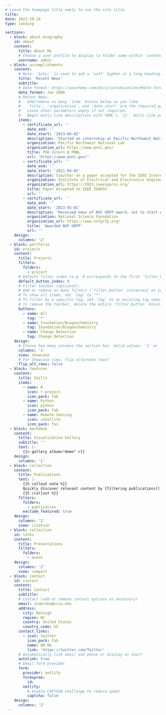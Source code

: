 ```yaml
---
# Leave the homepage title empty to use the site title
title:
date: 2022-10-24
type: landing

sections:
  - block: about.biography
    id: about
    content:
      title: About Me
      # Choose a user profile to display (a folder name within `content/authors/`)
      username: admin
  - block: accomplishments
    content:
      # Note: `&shy;` is used to add a 'soft' hyphen in a long heading.
      title: 'Recent News'
      subtitle:
      # Date format: https://wowchemy.com/docs/customization/#date-format
      date_format: Jan 2006
      # Recent News.
      #   Add/remove as many `item` blocks below as you like.
      #   `title`, `organization`, and `date_start` are the required parameters.
      #   Leave other parameters empty if not required.
      #   Begin multi-line descriptions with YAML's `|2-` multi-line prefix.
      items:
        - certificate_url: ''
          date_end: ''
          date_start: '2023-06-02'
          description: 'Started an internship at Pacific Northwest National Lab'
          organization: Pacific Northwest National Lab
          organization_url: https://www.pnnl.gov/
          title: PhD Intern @ PNNL
          url: 'https://www.pnnl.gov/'
        - certificate_url: ''
          date_end: ''
          date_start: '2021-04-01'
          description: Coauthor on a paper accepted for the IEEE International Geoscience & Remote Sensing Symposium.
          organization: Institute of Electrical and Electronics Engineers
          organization_url: https://2023.ieeeigarss.org/
          title: Paper Accepted to IEEE IGARSS
          url: ''
        - certificate_url: ''
          date_end: ''
          date_start: '2023-05-01'
          description: 'Received news of NSF GRFP award, set to start August 1st'
          organization: National Science Foundation
          organization_url: https://www.nsfgrfp.org/
          title: 'Awarded NSF GRFP'
          url: ''
    design:
      columns: '2'
  - block: portfolio
    id: projects
    content:
      title: Projects
      filters:
        folders:
          - project
      # Default filter index (e.g. 0 corresponds to the first `filter_button` instance below).
      default_button_index: 0
      # Filter toolbar (optional).
      # Add or remove as many filters (`filter_button` instances) as you like.
      # To show all items, set `tag` to "*".
      # To filter by a specific tag, set `tag` to an existing tag name.
      # To remove the toolbar, delete the entire `filter_button` block.
      buttons:
        - name: All
          tag: '*'
        - name: Inundation/Biogeochemistry
          tag: Inundation/Biogeochemistry
        - name: Change Detection
          tag: Change Detection
    design:
      # Choose how many columns the section has. Valid values: '1' or '2'.
      columns: '1'
      view: showcase
      # For Showcase view, flip alternate rows?
      flip_alt_rows: false
  - block: features
    content:
      title: Skills
      items:
        - name: R
          icon: r-project
          icon_pack: fab
        - name: Python
          icon: python
          icon_pack: fab
        - name: Remote Sensing
          icon: satellite
          icon_pack: fas
  - block: markdown
    content:
      title: Visualization Gallery
      subtitle: ''
      text: |-
        {{< gallery album="demo" >}}
    design:
      columns: '1'
  - block: collection
    content:
      title: Publications
      text: |-
        {{% callout note %}}
        Quickly discover relevant content by [filtering publications](./publication/).
        {{% /callout %}}
      filters:
        folders:
          - publication
        exclude_featured: true
    design:
      columns: '2'
      view: citation
  - block: collection
    id: talks
    content:
      title: Presentations
      filters:
        folders:
          - event
    design:
      columns: '2'
      view: compact
  - block: contact
    id: contact
    content:
      title: Contact
      subtitle:
      # Contact (add or remove contact options as necessary)
      email: jnabraha@ncsu.edu
      address:
        city: Raleigh
        region: NC
        country: United States
        country_code: US
      contact_links:
        - icon: twitter
          icon_pack: fab
          name: DM Me
          link: 'https://twitter.com/Twitter'
      # Automatically link email and phone or display as text?
      autolink: true
      # Email form provider
      form:
        provider: netlify
        formspree:
          id:
        netlify:
          # Enable CAPTCHA challenge to reduce spam?
          captcha: false
    design:
      columns: '2'
---
```

